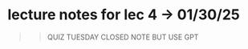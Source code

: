 # lecture notes for lec 4 -> 01/30/25

>> QUIZ TUESDAY
>> CLOSED NOTE BUT USE GPT

























